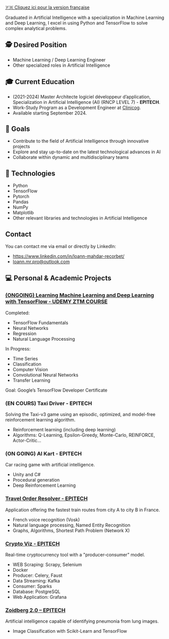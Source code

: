[🇫🇷 Cliquez ici pour la version française](./README_FR.md)

Graduated in Artificial Intelligence with a specialization in Machine Learning and Deep Learning, I excel in using Python and TensorFlow to solve complex analytical problems.

## 🕵️ Desired Position
- Machine Learning / Deep Learning Engineer
- Other specialized roles in Artificial Intelligence

## 🎓 Current Education

- (2021-2024) Master Architecte logiciel développeur d’application, Specialization in Artificial Intelligence (AI) (RNCP LEVEL 7) - **EPITECH**.
- Work-Study Program as a Development Engineer at  [Clinicog](https://www.clinicog.fr/).
- Available starting September 2024.

## 🎯 Goals

- Contribute to the field of Artificial Intelligence through innovative projects
- Explore and stay up-to-date on the latest technological advances in AI
- Collaborate within dynamic and multidisciplinary teams

## 🤖 Technologies

- Python
- TensorFlow
- Pytorch
- Pandas
- NumPy
- Matplotlib
- Other relevant libraries and technologies in Artificial Intelligence

## Contact

You can contact me via email or directly by LinkedIn:
- https://www.linkedin.com/in/loann-mahdar-recorbet/
- loann.mr.pro@outlook.com

## 💻 Personal & Academic Projects

### [(ONGOING) Learning Machine Learning and Deep Learning with TensorFlow - UDEMY ZTM COURSE](https://github.com/LoannMR/Tensorflow-Zero-to-Mastery)

Completed:
- TensorFlow Fundamentals
- Neural Networks
- Regression
- Natural Language Processing

In Progress:
- Time Series
- Classification
- Computer Vision
- Convolutional Neural Networks
- Transfer Learning

Goal: Google’s TensorFlow Developer Certificate

### (EN COURS) Taxi Driver - EPITECH

Solving the Taxi-v3 game using an episodic, optimized, and model-free reinforcement learning algorithm.
- Reinforcement learning (including deep learning)
- Algorithms: Q-Learning, Epsilon-Greedy, Monte-Carlo, REINFORCE, Actor-Critic...

### (ON GOING) AI Kart - EPITECH

Car racing game with artificial intelligence.
- Unity and C#
- Procedural generation
- Deep Reinforcement Learning

### [Travel Order Resolver - EPITECH](https://github.com/LoannMR/train-travel-order-resolver)

Application offering the fastest train routes from city A to city B in France.
- French voice recognition (Vosk)
- Natural language processing, Named Entity Recognition
- Graphs, Algorithms, Shortest Path Problem (Network X)

### [Crypto Viz - EPITECH](https://github.com/LoannMR/cryptocurrency)

Real-time cryptocurrency tool with a "producer-consumer" model.
- WEB Scraping: Scrapy, Selenium
- Docker
- Producer: Celery, Faust
- Data Streaming: Kafka
- Consumer: Sparks
- Database: PostgreSQL
- Web Application: Grafana

### [Zoidberg 2.0 – EPITECH](https://github.com/LoannMR/Epitech-zoidberg)
Artificial intelligence capable of identifying pneumonia from lung images.
- Image Classification with Scikit-Learn and TensorFlow